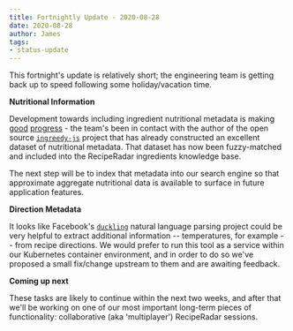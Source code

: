 ```yaml
---
title: Fortnightly Update - 2020-08-28
date: 2020-08-28
author: James
tags:
- status-update
---
```

This fortnight's update is relatively short; the engineering team is getting back up to speed following some holiday/vacation time.

**Nutritional Information**

Development towards including ingredient nutritional metadata is making [good](https://github.com/openculinary/knowledge-graph/pull/48) [progress](https://github.com/openculinary/knowledge-graph/pull/49) - the team's been in contact with the author of the open source [`ingreedy-js`](https://github.com/tomwhite/ingreedy-js) project that has already constructed an excellent dataset of nutritional metadata. That dataset has now been fuzzy-matched and included into the RecipeRadar ingredients knowledge base.

The next step will be to index that metadata into our search engine so that approximate aggregate nutritional data is available to surface in future application features.

**Direction Metadata**

It looks like Facebook's [`duckling`](https://github.com/facebook/duckling) natural language parsing project could be very helpful to extract additional information -- temperatures, for example -- from recipe directions. We would prefer to run this tool as a service within our Kubernetes container environment, and in order to do so we've proposed a small fix/change upstream to them and are awaiting feedback.

**Coming up next**

These tasks are likely to continue within the next two weeks, and after that we'll be working on one of our most important long-term pieces of functionality: collaborative (aka 'multiplayer') RecipeRadar sessions.
